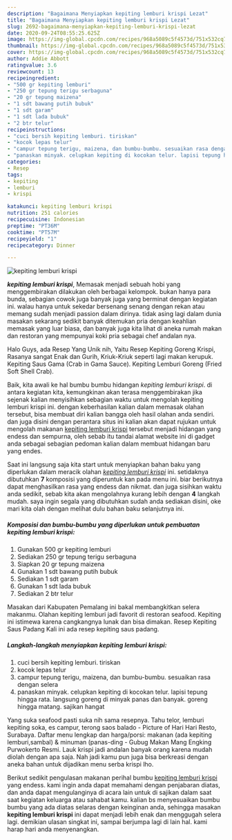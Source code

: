 ```yaml
---
description: "Bagaimana Menyiapkan kepiting lemburi krispi Lezat"
title: "Bagaimana Menyiapkan kepiting lemburi krispi Lezat"
slug: 2692-bagaimana-menyiapkan-kepiting-lemburi-krispi-lezat
date: 2020-09-24T08:55:25.625Z
image: https://img-global.cpcdn.com/recipes/968a5089c5f4573d/751x532cq70/kepiting-lemburi-krispi-foto-resep-utama.jpg
thumbnail: https://img-global.cpcdn.com/recipes/968a5089c5f4573d/751x532cq70/kepiting-lemburi-krispi-foto-resep-utama.jpg
cover: https://img-global.cpcdn.com/recipes/968a5089c5f4573d/751x532cq70/kepiting-lemburi-krispi-foto-resep-utama.jpg
author: Addie Abbott
ratingvalue: 3.6
reviewcount: 13
recipeingredient:
- "500 gr kepiting lemburi"
- "250 gr tepung terigu serbaguna"
- "20 gr tepung maizena"
- "1 sdt bawang putih bubuk"
- "1 sdt garam"
- "1 sdt lada bubuk"
- "2 btr telur"
recipeinstructions:
- "cuci bersih kepiting lemburi. tiriskan"
- "kocok lepas telur"
- "campur tepung terigu, maizena, dan bumbu-bumbu. sesuaikan rasa dengan selera"
- "panaskan minyak. celupkan kepiting di kocokan telur. lapisi tepung hingga rata. langsung goreng di minyak panas dan banyak. goreng hingga matang. sajikan hangat"
categories:
- Resep
tags:
- kepiting
- lemburi
- krispi

katakunci: kepiting lemburi krispi 
nutrition: 251 calories
recipecuisine: Indonesian
preptime: "PT36M"
cooktime: "PT57M"
recipeyield: "1"
recipecategory: Dinner

---
```



![kepiting lemburi krispi](https://img-global.cpcdn.com/recipes/968a5089c5f4573d/751x532cq70/kepiting-lemburi-krispi-foto-resep-utama.jpg)

<b><i>kepiting lemburi krispi</i></b>, Memasak menjadi sebuah hobi yang menggembirakan dilakukan oleh berbagai kelompok. bukan hanya para bunda, sebagian cowok juga banyak juga yang berminat dengan kegiatan ini. walau hanya untuk sekedar bersenang senang dengan rekan atau memang sudah menjadi passion dalam dirinya. tidak asing lagi dalam dunia masakan sekarang sedikit banyak ditemukan pria dengan keahlian memasak yang luar biasa, dan banyak juga kita lihat di aneka rumah makan dan restoran yang mempunyai koki pria sebagai chef andalan nya.

Halo Guys, ada Resep Yang Unik nih, Yaitu Resep Kepiting Goreng Krispi, Rasanya sangat Enak dan Gurih, Kriuk-Kriuk seperti lagi makan kerupuk. Kepiting Saus Gama (Crab in Gama Sauce). Kepiting Lemburi Goreng (Fried Soft Shell Crab).

Baik, kita awali ke hal bumbu bumbu hidangan <i>kepiting lemburi krispi</i>. di antara kegiatan kita, kemungkinan akan terasa menggembirakan jika sejenak kalian menyisihkan sebagian waktu untuk mengolah kepiting lemburi krispi ini. dengan keberhasilan kalian dalam memasak olahan tersebut, bisa membuat diri kalian bangga oleh hasil olahan anda sendiri. dan juga disini dengan perantara situs ini kalian akan dapat rujukan untuk mengolah makanan <u>kepiting lemburi krispi</u> tersebut menjadi hidangan yang endess dan sempurna, oleh sebab itu tandai alamat website ini di gadget anda sebagai sebagian pedoman kalian dalam membuat hidangan baru yang endes.


Saat ini langsung saja kita start untuk menyiapkan bahan baku yang diperlukan dalam meracik olahan <u><i>kepiting lemburi krispi</i></u> ini. setidaknya dibutuhkan <b>7</b> komposisi yang diperuntuk kan pada menu ini. biar berikutnya dapat menghasilkan rasa yang endess dan nikmat. dan juga sisihkan waktu anda sedikit, sebab kita akan mengolahnya kurang lebih dengan <b>4</b> langkah mudah. saya ingin segala yang dibutuhkan sudah anda sediakan disini, oke mari kita olah dengan melihat dulu bahan baku selanjutnya ini.

<!--inarticleads1-->

##### Komposisi dan bumbu-bumbu yang diperlukan untuk pembuatan kepiting lemburi krispi:

1. Gunakan 500 gr kepiting lemburi
1. Sediakan 250 gr tepung terigu serbaguna
1. Siapkan 20 gr tepung maizena
1. Gunakan 1 sdt bawang putih bubuk
1. Sediakan 1 sdt garam
1. Gunakan 1 sdt lada bubuk
1. Sediakan 2 btr telur


Masakan dari Kabupaten Pemalang ini bakal membangkitkan selera makanmu. Olahan kepiting lemburi jadi favorit di restoran seafood. Kepiting ini istimewa karena cangkangnya lunak dan bisa dimakan. Resep Kepiting Saus Padang Kali ini ada resep kepiting saus padang. 

<!--inarticleads2-->

##### Langkah-langkah menyiapkan kepiting lemburi krispi:

1. cuci bersih kepiting lemburi. tiriskan
1. kocok lepas telur
1. campur tepung terigu, maizena, dan bumbu-bumbu. sesuaikan rasa dengan selera
1. panaskan minyak. celupkan kepiting di kocokan telur. lapisi tepung hingga rata. langsung goreng di minyak panas dan banyak. goreng hingga matang. sajikan hangat


Yang suka seafood pasti suka nih sama resepnya. Tahu telor, lemburi kepiting soka, es campur, terong saos balado - Picture of Hari Hari Resto, Surabaya. Daftar menu lengkap dan harga/porsi: makanan (ada kepiting lemburi,sambal) &amp; minuman (panas-ding - Gubug Makan Mang Engking Purwokerto Resmi. Lauk krispi jadi andalan banyak orang karena mudah diolah dengan apa saja. Nah jadi kamu pun juga bisa berkreasi dengan aneka bahan untuk dijadikan menu serba krispi lho. 

Berikut sedikit pengulasan makanan perihal bumbu <u>kepiting lemburi krispi</u> yang endess. kami ingin anda dapat memahami dengan penjabaran diatas, dan anda dapat mengulanginya di acara lain untuk di sajikan dalam saat saat kegiatan keluarga atau sahabat kamu. kalian bs menyesuaikan bumbu bumbu yang ada diatas selaras dengan keinginan anda, sehingga masakan <b>kepiting lemburi krispi</b> ini dapat menjadi lebih enak dan menggugah selera lagi. demikian ulasan singkat ini, sampai berjumpa lagi di lain hal. kami harap hari anda menyenangkan.
